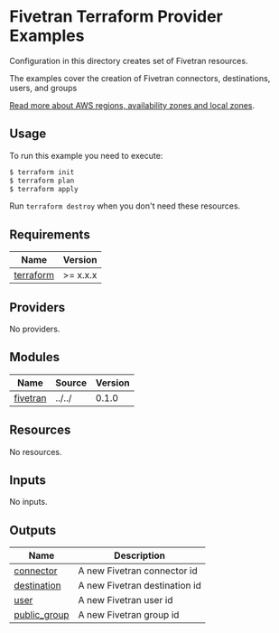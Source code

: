 # Fivetran Terraform Provider Examples

Configuration in this directory creates set of Fivetran resources.

The examples cover the creation of Fivetran connectors, destinations, users, and groups 


[Read more about AWS regions, availability zones and local zones](https://docs.aws.amazon.com/AWSEC2/latest/UserGuide/using-regions-availability-zones.html#concepts-regions-availability-zones).

## Usage

To run this example you need to execute:

```bash
$ terraform init
$ terraform plan
$ terraform apply
```

Run `terraform destroy` when you don't need these resources.

<!-- BEGINNING OF PRE-COMMIT-TERRAFORM DOCS HOOK -->
## Requirements

| Name | Version |
|------|---------|
| <a name="requirement_terraform"></a> [terraform](#requirement\_terraform) | >= x.x.x |

## Providers

No providers.

## Modules

| Name | Source | Version |
|------|--------|---------|
| <a name="module_fivetran"></a> [fivetran](#module\_vpc) | ../../ | 0.1.0  |

## Resources

No resources.

## Inputs

No inputs.

## Outputs

| Name | Description |
|------|-------------|
| <a name="output_connector"></a> [connector](#output\_connector) | A new Fivetran connector id |
| <a name="output_destination"></a> [destination](#output\_destination) | A new Fivetran destination id |
| <a name="output_user"></a> [user](#output\_user) | A new Fivetran user id |
| <a name="output_group"></a> [public\_group](#output\_group) | A new Fivetran group id |
<!-- END OF PRE-COMMIT-TERRAFORM DOCS HOOK -->
